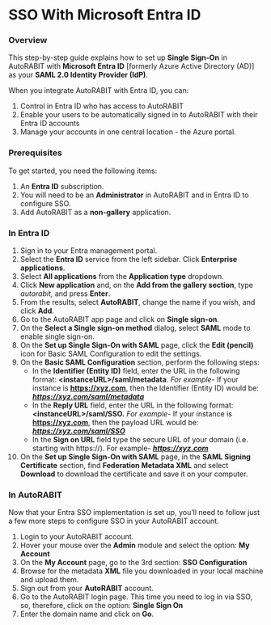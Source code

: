 # SSO With Microsoft Entra ID

### Overview <a href="#overview" id="overview"></a>

This step-by-step guide explains how to set up **Single Sign-On** in AutoRABIT with **Microsoft Entra ID** \[formerly Azure Active Directory (AD)] as your **SAML 2.0 Identity Provider (IdP)**.

When you integrate AutoRABIT with Entra ID, you can:

1. Control in Entra ID who has access to AutoRABIT
2. Enable your users to be automatically signed in to AutoRABIT with their Entra ID accounts
3. Manage your accounts in one central location - the Azure portal.

### Prerequisites <a href="#prerequisites" id="prerequisites"></a>

To get started, you need the following items:

1. An **Entra ID** subscription.
2. You will need to be an **Administrator** in AutoRABIT and in Entra ID to configure SSO.
3. Add AutoRABIT as a **non-gallery** application.

### In Entra ID <a href="#in-azure-a-d" id="in-azure-a-d"></a>

1. Sign in to your Entra management portal.
2. Select the **Entra ID** service from the left sidebar. Click **Enterprise applications**.
3. Select **All applications** from the **Application type** dropdown.
4. Click **New application** and, on the **Add from the gallery section**, type _autorabit,_ and press **Enter**.
5. From the results, select **AutoRABIT**, change the name if you wish, and click **Add**.
6. Go to the AutoRABIT app page and click on **Single sign-on**.
7. On the **Select a Single sign-on method** dialog, select **SAML** mode to enable single sign-on.
8. On the **Set up Single Sign-On with SAML** page, click the **Edit (pencil)** icon for Basic SAML Configuration to edit the settings.
9. On the **Basic SAML Configuration** section, perform the following steps:
   * In the **Identifier (Entity ID)** field, enter the URL in the following format: **\<instanceURL>/saml/metadata**. _For example-_ If your instance is **https://xyz.com**, then the Identifier (Entity ID) would be: _**https://xyz.com/saml/metadata**_
   * In the **Reply URL** field, enter the URL in the following format: **\<instanceURL>/saml/SSO.** _For example-_ If your instance is **https://xyz.com**, then the payload URL would be: _**https://xyz.com/saml/SSO**_
   * In the **Sign on URL** field type the secure URL of your domain (i.e. starting with https://). For example- _**https://xyz.com**_
10. On the **Set up Single Sign-On with SAML** page, in the **SAML Signing Certificate** section, find **Federation Metadata XML** and select **Download** to download the certificate and save it on your computer.

### In AutoRABIT <a href="#in-autorabit" id="in-autorabit"></a>

Now that your Entra SSO implementation is set up, you’ll need to follow just a few more steps to configure SSO in your AutoRABIT account.

1. Login to your AutoRABIT account.
2. Hover your mouse over the **Admin** module and select the option: **My Account**
3. On the **My Account** page, go to the 3rd section: **SSO Configuration**
4. Browse for the metadata **XML** file you downloaded in your local machine and upload them.
5. Sign out from your **AutoRABIT** account.
6. Go to the AutoRABIT login page. This time you need to log in via SSO, so, therefore, click on the option: **Single Sign On**
7. Enter the domain name and click on **Go**.
